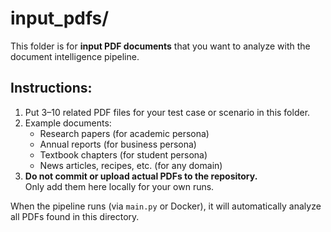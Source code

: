 # input_pdfs/

This folder is for **input PDF documents** that you want to analyze with the document intelligence pipeline.

## Instructions:

1. Put 3–10 related PDF files for your test case or scenario in this folder.
2. Example documents:
    - Research papers (for academic persona)
    - Annual reports (for business persona)
    - Textbook chapters (for student persona)
    - News articles, recipes, etc. (for any domain)
3. **Do not commit or upload actual PDFs to the repository.**  
   Only add them here locally for your own runs.

When the pipeline runs (via `main.py` or Docker), it will automatically analyze all PDFs found in this directory.

